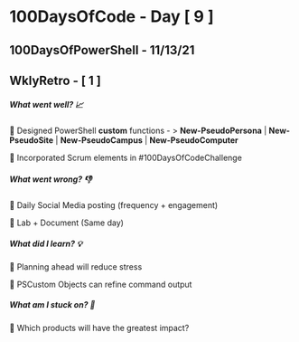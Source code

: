 # 100DaysOfCode - Day [ 9 ]     
## 100DaysOfPowerShell - 11/13/21          
## WklyRetro - [ 1 ]

##### What went well? :chart_with_upwards_trend:

:speech_balloon: Designed PowerShell **custom** functions - > **New-PseudoPersona** | **New-PseudoSite** | **New-PseudoCampus** | **New-PseudoComputer**

:speech_balloon: Incorporated Scrum elements in #100DaysOfCodeChallenge

##### What went wrong? :thumbsdown:

:speech_balloon: Daily Social Media posting (frequency + engagement)

:speech_balloon: Lab + Document (Same day)

##### What did I learn? :bulb:

:speech_balloon: Planning ahead will reduce stress

:speech_balloon: PSCustom Objects can refine command output

##### What am I stuck on? :safety_pin:

:speech_balloon: Which products will have the greatest impact?